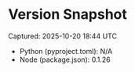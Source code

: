 # Version Snapshot

Captured: 2025-10-20 18:44 UTC

- Python (pyproject.toml): N/A
- Node (package.json):    0.1.26
